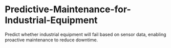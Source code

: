 # Predictive-Maintenance-for-Industrial-Equipment
Predict whether industrial equipment will fail based on sensor data, enabling proactive maintenance to reduce downtime.
